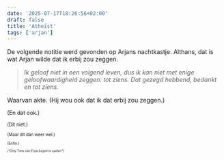 ```yaml
---
date: '2025-07-17T18:26:56+02:00'
draft: false
title: 'Atheïst'
tags: ['arjan']
---
```


De volgende notitie werd gevonden op Arjans nachtkastje. Althans, dat is wat Arjan wilde dat ik erbij zou zeggen.

> *Ik geloof niet in een volgend leven, dus ik kan niet met enige geloofwaardigheid zeggen: tot ziens. Dat gezegd hebbend, bedankt en tot ziens.*

Waarvan akte. (Hij wou ook dat ik dat erbij zou zeggen.)

<p style="font-size: 0.9em;">(En dat ook.)</p>

<p style="font-size: 0.8em;">(Dit niet.)</p>

<p style="font-size: 0.7em;">(Maar dit dan weer wel.)</p>

<p style="font-size: 0.6em;">(Enfin.)</p>

<p style="font-size: 0.5em;"><i>(*</i>Only Time<i> van Enya begint te spelen*)</i></p>